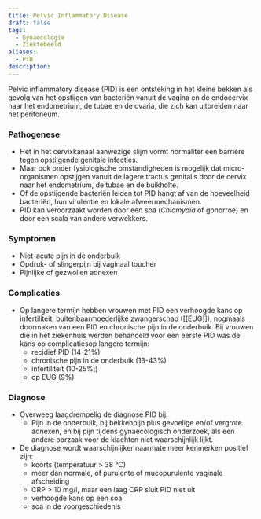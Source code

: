 ```yaml
---
title: Pelvic Inflammatory Disease
draft: false
tags:
  - Gynaecologie
  - Ziektebeeld
aliases:
  - PID
description:
---
```



Pelvic inflammatory disease (PID) is een ontsteking in het kleine bekken als gevolg van het opstijgen van bacteriën vanuit de vagina en de endocervix naar het endometrium, de tubae en de ovaria, die zich kan uitbreiden naar het peritoneum.

### Pathogenese

- Het in het cervixkanaal aanwezige slijm vormt normaliter een barrière tegen opstijgende genitale infecties.
- Maar ook onder fysiologische omstandigheden is mogelijk dat micro-organismen opstijgen vanuit de lagere tractus genitalis door de cervix naar het endometrium, de tubae en de buikholte.
- Of de opstijgende bacteriën leiden tot PID hangt af van de hoeveelheid bacteriën, hun virulentie en lokale afweermechanismen.
- PID kan veroorzaakt worden door een soa (*Chlamydia* of gonorroe) en door een scala van andere verwekkers.

### **Symptomen**

- Niet-acute pijn in de onderbuik
- Opdruk- of slingerpijn bij vaginaal toucher
- Pijnlijke of gezwollen adnexen

### Complicaties

- Op langere termijn hebben vrouwen met PID een verhoogde kans op infertiliteit, buitenbaarmoederlijke zwangerschap ([[EUG]]), nogmaals doormaken van een PID en chronische pijn in de onderbuik. Bij vrouwen die in het ziekenhuis werden behandeld voor een eerste PID was de kans op complicatiesop langere termijn:
    - recidief PID (14-21%)
    - chronische pijn in de onderbuik (13-43%)
    - infertiliteit (10-25%;)
    - op EUG (9%)

### Diagnose

- Overweeg laagdrempelig de diagnose PID bij:
    - Pijn in de onderbuik, bij bekkenpijn plus gevoelige en/of vergrote adnexen, en bij pijn tijdens gynaecologisch onderzoek, als een andere oorzaak voor de klachten niet waarschijnlijk lijkt.
- De diagnose wordt waarschijnlijker naarmate meer kenmerken positief zijn:
    - koorts (temperatuur > 38 °C)
    - meer dan normale, of purulente of mucopurulente vaginale afscheiding
    - CRP > 10 mg/l, maar een laag CRP sluit PID niet uit
    - verhoogde kans op een soa
    - soa in de voorgeschiedenis